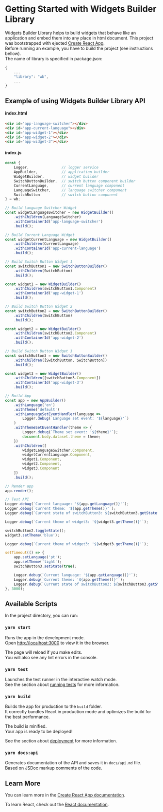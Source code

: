 # Getting Started with Widgets Builder Library
Widgets Builder Library helps to build widgets that behave like an application and embed them into any place in html document.
This project was bootstrapped with ejected [Create React App](https://github.com/facebook/create-react-app).\
Before running an example, you have to build the project (see instructions bellow).\
The name of library is specified in package.json:
```javascript
{
    ...
    "library": "wb",
    ...
}
```

## Example of using Widgets Builder Library API
#### index.html
```html
<div id="app-language-switcher"></div>
<div id="app-current-language"></div>
<div id="app-widget-1"></div>
<div id="app-widget-2"></div>
<div id="app-widget-3"></div>
```
#### index.js
```javascript
const {
    Logger,               // logger service
    AppBuilder,           // application builder
    WidgetBuilder,        // widget builder    
    SwitchButtonBuilder,  // switch button component builder
    CurrentLanguage,      // current language component
    LanguageSwitcher,     // language switcher component
    SwitchButton          // switch button component
} = wb;

// Build Language Switcher Widget
const widgetLanguageSwitcher = new WidgetBuilder()
    .withChildren(LanguageSwitcher)
    .withContainerId('app-language-switcher')
    .build();

// Build Current Language Widget
const widgetCurrentLanguage = new WidgetBuilder()
    .withChildren(CurrentLanguage)
    .withContainerId('app-current-language')
    .build();

// Build Switch Button Widget 1
const switchButton1 = new SwitchButtonBuilder()
    .withChildren(SwitchButton)
    .build();

const widget1 = new WidgetBuilder()
    .withChildren(switchButton1.Component)
    .withContainerId('app-widget-1')
    .build();

// Build Switch Button Widget 2
const switchButton2 = new SwitchButtonBuilder()
    .withChildren(SwitchButton)
    .build();

const widget2 = new WidgetBuilder()
    .withChildren(switchButton2.Component)
    .withContainerId('app-widget-2')
    .build();

// Build Switch Button Widget 3
const switchButton3 = new SwitchButtonBuilder()
    .withChildren([SwitchButton, SwitchButton])
    .build();

const widget3 = new WidgetBuilder()
    .withChildren([switchButton3.Component])
    .withContainerId('app-widget-3')
    .build();

// Build App
const app = new AppBuilder()
    .withLanguage('en')
    .withTheme('default')
    .withLanguageSetEventHandler(language => 
        Logger.debug(`Language set event: '${language}'`)
    )
    .withThemeSetEventHandler(theme => {
        Logger.debug(`Theme set event: '${theme}'`);
        document.body.dataset.theme = theme;
    })
    .withChildren([
        widgetLanguageSwitcher.Component,
        widgetCurrentLanguage.Component,
        widget1.Component,
        widget2.Component,
        widget3.Component
    ])
    .build();

// Render app
app.render();

// Test API
Logger.debug(`Current language: '${app.getLanguage()}'`);
Logger.debug(`Current theme: '${app.getTheme()}'`);
Logger.debug(`Current state of switchButton3: ${switchButton3.getState() ? 'on' : 'off'}`);

Logger.debug(`Current theme of widget3: '${widget3.getTheme()}'`);

switchButton2.toggleState();
widget3.setTheme('blue');

Logger.debug(`Current theme of widget3: '${widget3.getTheme()}'`);

setTimeout(() => {
    app.setLanguage('pt');
    app.setTheme('light');
    switchButton3.setState(true);

    Logger.debug(`Current language: '${app.getLanguage()}'`);
    Logger.debug(`Current theme: '${app.getTheme()}'`);
    Logger.debug(`Current state of switchButton3: ${switchButton3.getState() ? 'off': 'on'}`);
}, 3000);
```

## Available Scripts

In the project directory, you can run:

### `yarn start`

Runs the app in the development mode.\
Open [http://localhost:3000](http://localhost:3000) to view it in the browser.

The page will reload if you make edits.\
You will also see any lint errors in the console.

### `yarn test`

Launches the test runner in the interactive watch mode.\
See the section about [running tests](https://facebook.github.io/create-react-app/docs/running-tests) for more information.

### `yarn build`

Builds the app for production to the `build` folder.\
It correctly bundles React in production mode and optimizes the build for the best performance.

The build is minified.\
Your app is ready to be deployed!

See the section about [deployment](https://facebook.github.io/create-react-app/docs/deployment) for more information.

### `yarn docs:api`

Generates documentation of the API and saves it in `docs/api.md` file.\
Based on JSDoc markup comments of the code.

## Learn More

You can learn more in the [Create React App documentation](https://facebook.github.io/create-react-app/docs/getting-started).

To learn React, check out the [React documentation](https://reactjs.org/).
